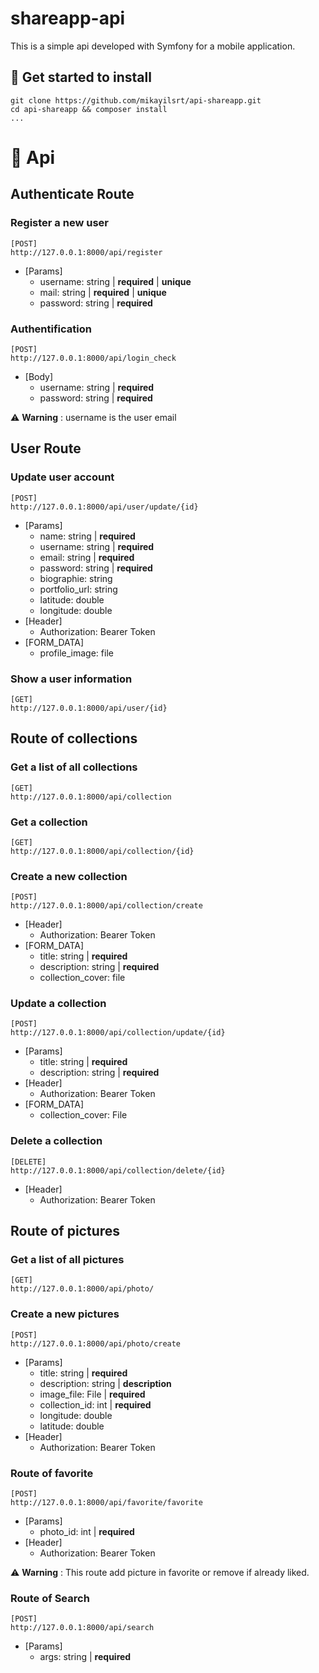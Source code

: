 # shareapp-api

This is a simple api developed with Symfony for a mobile application.

## 🚀 Get started to install

```
git clone https://github.com/mikayilsrt/api-shareapp.git
cd api-shareapp && composer install
...
```

# 🏁 Api

## Authenticate Route

### Register a new user
```
[POST]
http://127.0.0.1:8000/api/register
```
- [Params]
    - username: string | **required** | **unique**
    - mail: string | **required** | **unique**
    - password: string | **required**

### Authentification
```
[POST]
http://127.0.0.1:8000/api/login_check
```
- [Body]
    - username: string | **required**
    - password: string | **required**

⚠️ **Warning** : username is the user email

## User Route

### Update user account
```
[POST]
http://127.0.0.1:8000/api/user/update/{id}
```
- [Params]
    - name: string | **required**
    - username: string | **required**
    - email: string | **required**
    - password: string | **required**
    - biographie: string
    - portfolio_url: string
    - latitude: double
    - longitude: double
- [Header]
    - Authorization: Bearer Token
- [FORM_DATA]
    - profile_image: file

### Show a user information
```
[GET]
http://127.0.0.1:8000/api/user/{id}
```

## Route of collections

### Get a list of all collections
```
[GET]
http://127.0.0.1:8000/api/collection
```

### Get a collection
```
[GET]
http://127.0.0.1:8000/api/collection/{id}
```

### Create a new collection
```
[POST]
http://127.0.0.1:8000/api/collection/create
```
- [Header]
    - Authorization: Bearer Token
- [FORM_DATA]
    - title: string | **required**
    - description: string | **required**
    - collection_cover: file

### Update a collection
```
[POST]
http://127.0.0.1:8000/api/collection/update/{id}
```
- [Params]
    - title: string | **required**
    - description: string | **required**
- [Header]
    - Authorization: Bearer Token
- [FORM_DATA]
    - collection_cover: File

### Delete a collection
```
[DELETE]
http://127.0.0.1:8000/api/collection/delete/{id}
```
- [Header]
    - Authorization: Bearer Token

## Route of pictures

### Get a list of all pictures
```
[GET]
http://127.0.0.1:8000/api/photo/
```

### Create a new pictures
```
[POST]
http://127.0.0.1:8000/api/photo/create
```
- [Params]
    - title: string | **required**
    - description: string | **description**
    - image_file: File | **required**
    - collection_id: int | **required**
    - longitude: double
    - latitude: double
- [Header]
    - Authorization: Bearer Token

### Route of favorite
```
[POST]
http://127.0.0.1:8000/api/favorite/favorite
```
- [Params]
    - photo_id: int | **required**
- [Header]
    - Authorization: Bearer Token

⚠️ **Warning** : This route add picture in favorite or remove if already liked.

### Route of Search
```
[POST]
http://127.0.0.1:8000/api/search
```
- [Params]
    - args: string | **required**